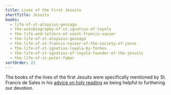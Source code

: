 ```yaml
---
title: Lives of the First Jesuits
shortTitle: Jesuits
books:
  - life-of-st-aloysius-gonzaga
  - the-autobiography-of-st-ignatius-of-loyola
  - the-life-and-letters-of-saint-francis-xavier
  - the-life-of-st-aloysius-gonzaga
  - the-life-of-st-francis-xavier-of-the-society-of-jesus
  - the-life-of-st-ignatius-loyola-by-forbes
  - the-life-of-st-ignatius-of-loyola-founder-of-the-jesuits
  - the-life-of-st-peter-faber
sortOrder: 22
---
```


The books of the lives of the first Jesuits were specifically mentioned by St. Francis de Sales in his [advice on holy reading](/book-snippets/2021-06-26-how-we-should-do-holy-reading.html) as being helpful to furthering our devotion.
